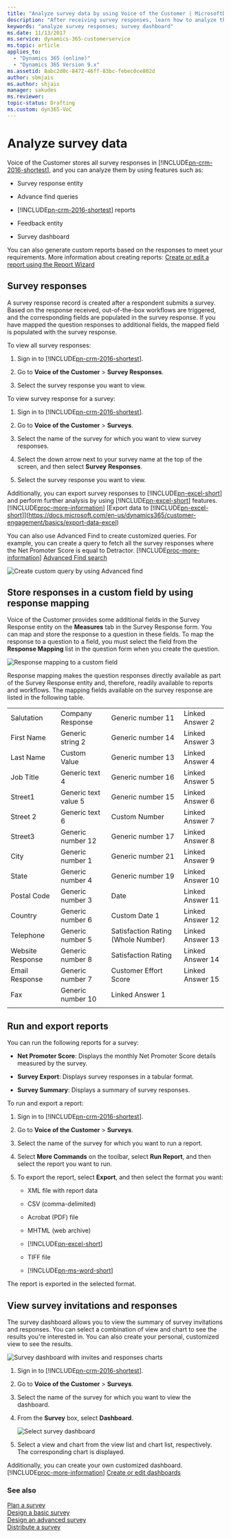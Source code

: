 ```yaml
---
title: "Analyze survey data by using Voice of the Customer | MicrosoftDocs"
description: "After receiving survey responses, learn how to analyze them and prepare reports."
keywords: "analyze survey responses; survey dashboard"
ms.date: 11/13/2017
ms.service: dynamics-365-customerservice
ms.topic: article
applies_to:
  - "Dynamics 365 (online)"
  - "Dynamics 365 Version 9.x"
ms.assetid: 8abc2d0c-8472-46ff-83bc-febec0ce802d
author: sbmjais
ms.author: shjais
manager: sakudes
ms.reviewer: 
topic-status: Drafting
ms.custom: dyn365-VoC
---
```


# Analyze survey data

Voice of the Customer stores all survey responses in [!INCLUDE[pn-crm-2016-shortest](../includes/pn-crm-2016-shortest.md)], and you can analyze them by using features such as:

-   Survey response entity

-   Advance find queries

-   [!INCLUDE[pn-crm-2016-shortest](../includes/pn-crm-2016-shortest.md)] reports

-   Feedback entity

-   Survey dashboard

You can also generate custom reports based on the responses to meet your requirements. More information about creating reports: [Create or edit a report using the Report Wizard](https://docs.microsoft.com/en-us/dynamics365/customer-engagement/basics/create-edit-copy-report-wizard)  

## Survey responses

A survey response record is created after a respondent submits a survey. Based on the response received, out-of-the-box workflows are triggered, and the corresponding fields are populated in the survey response. If you have mapped the question responses to additional fields, the mapped field is populated with the survey response.

To view all survey responses:

1.  Sign in to [!INCLUDE[pn-crm-2016-shortest](../includes/pn-crm-2016-shortest.md)].

2.  Go to **Voice of the Customer** &gt; **Survey Responses**.

3.  Select the survey response you want to view.

To view survey response for a survey:

1.  Sign in to [!INCLUDE[pn-crm-2016-shortest](../includes/pn-crm-2016-shortest.md)].

2.  Go to **Voice of the Customer** &gt; **Surveys**.

3.  Select the name of the survey for which you want to view survey responses.

4.  Select the down arrow next to your survey name at the top of the screen, and then select **Survey** **Responses**.

5.  Select the survey response you want to view.

Additionally, you can export survey responses to [!INCLUDE[pn-excel-short](../includes/pn-excel-short.md)] and perform further analysis by using [!INCLUDE[pn-excel-short](../includes/pn-excel-short.md)] features. [!INCLUDE[proc-more-information](../includes/proc-more-information.md)] [Export data to [!INCLUDE[pn-excel-short](../includes/pn-excel-short.md)]](https://docs.microsoft.com/en-us/dynamics365/customer-engagement/basics/export-data-excel)  

You can also use Advanced Find to create customized queries. For example, you can create a query to fetch all the survey responses where the Net Promoter Score is equal to Detractor. [!INCLUDE[proc-more-information](../includes/proc-more-information.md)] [Advanced Find search](https://docs.microsoft.com/en-us/dynamics365/customer-engagement/basics/save-advanced-find-search)  

![Create custom query by using Advanced find](media/advanced-find.png "Create a custom query by using Advanced Find")  

## Store responses in a custom field by using response mapping

Voice of the Customer provides some additional fields in the Survey Response entity on the **Measures** tab in the Survey Response form. You can map and store the response to a question in these fields. To map the response to a question to a field, you must select the field from the **Response Mapping** list in the question form when you create the question.

![Response mapping to a custom field](media/custom-field-response-mapping.png "Response mapping to a custom field")  

Response mapping makes the question responses directly available as part of the Survey Response entity and, therefore, readily available to reports and workflows. The mapping fields available on the survey response are listed in the following table.

|| | | |
|------------------|----------------------|------------------------------------|------------------|
| Salutation       | Company Response     | Generic number 11                  | Linked Answer 2  |
| First Name       | Generic string 2     | Generic number 14                  | Linked Answer 3  |
| Last Name        | Custom Value         | Generic number 13                  | Linked Answer 4  |
| Job Title        | Generic text 4       | Generic number 16                  | Linked Answer 5  |
| Street1          | Generic text value 5 | Generic number 15                  | Linked Answer 6  |
| Street 2         | Generic text 6       | Custom Number                      | Linked Answer 7  |
| Street3          | Generic number 12    | Generic number 17                  | Linked Answer 8  |
| City             | Generic number 1     | Generic number 21                  | Linked Answer 9  |
| State            | Generic number 4     | Generic number 19                  | Linked Answer 10 |
| Postal Code      | Generic number 3     | Date                               | Linked Answer 11 |
| Country          | Generic number 6     | Custom Date 1                      | Linked Answer 12 |
| Telephone        | Generic number 5     | Satisfaction Rating (Whole Number) | Linked Answer 13 |
| Website Response | Generic number 8     | Satisfaction Rating                | Linked Answer 14 |
| Email Response   | Generic number 7     | Customer Effort Score              | Linked Answer 15 |
| Fax              | Generic number 10    | Linked Answer 1                    |                  |
||||

## Run and export reports

You can run the following reports for a survey:

- **Net Promoter Score**: Displays the monthly Net Promoter Score details measured by the survey.

- **Survey Export**: Displays survey responses in a tabular format.

- **Survey Summary**: Displays a summary of survey responses.

To run and export a report:

1.  Sign in to [!INCLUDE[pn-crm-2016-shortest](../includes/pn-crm-2016-shortest.md)].

2.  Go to **Voice of the Customer** &gt; **Surveys**.

3.  Select the name of the survey for which you want to run a report.

4.  Select **More Commands** on the toolbar, select **Run Report**, and then select the report you want to run.

5.  To export the report, select **Export**, and then select the format you want:

    -   XML file with report data

    -   CSV (comma-delimited)

    -   Acrobat (PDF) file

    -   MHTML (web archive)

    -   [!INCLUDE[pn-excel-short](../includes/pn-excel-short.md)]

    -   TIFF file

    -   [!INCLUDE[pn-ms-word-short](../includes/pn-ms-word-short.md)]

The report is exported in the selected format.

## View survey invitations and responses

The survey dashboard allows you to view the summary of survey invitations and responses. You can select a combination of view and chart to see the results you're interested in. You can also create your personal, customized view to see the results.

![Survey dashboard with invites and responses charts](media/survey-dashboard-invites.png "Survey dashboard with invitations and responses charts")  

1.  Sign in to [!INCLUDE[pn-crm-2016-shortest](../includes/pn-crm-2016-shortest.md)].

2.  Go to **Voice of the Customer** &gt; **Surveys**.

3.  Select the name of the survey for which you want to view the dashboard.

4.  From the **Survey** box, select **Dashboard**.

    ![Select survey dashboard](media/survey-dashboard.png "Select survey dashboard")  

5.  Select a view and chart from the view list and chart list, respectively. The corresponding chart is displayed.

Additionally, you can create your own customized dashboard. [!INCLUDE[proc-more-information](../includes/proc-more-information.md)] [Create or edit dashboards](https://docs.microsoft.com/en-us/dynamics365/customer-engagement/customize/create-edit-dashboards)  

### See also
[Plan a survey](plan-survey.md)   
[Design a basic survey](design-basic-survey.md)   
[Design an advanced survey](design-advanced-survey.md)   
[Distribute a survey](distribute-survey.md)
